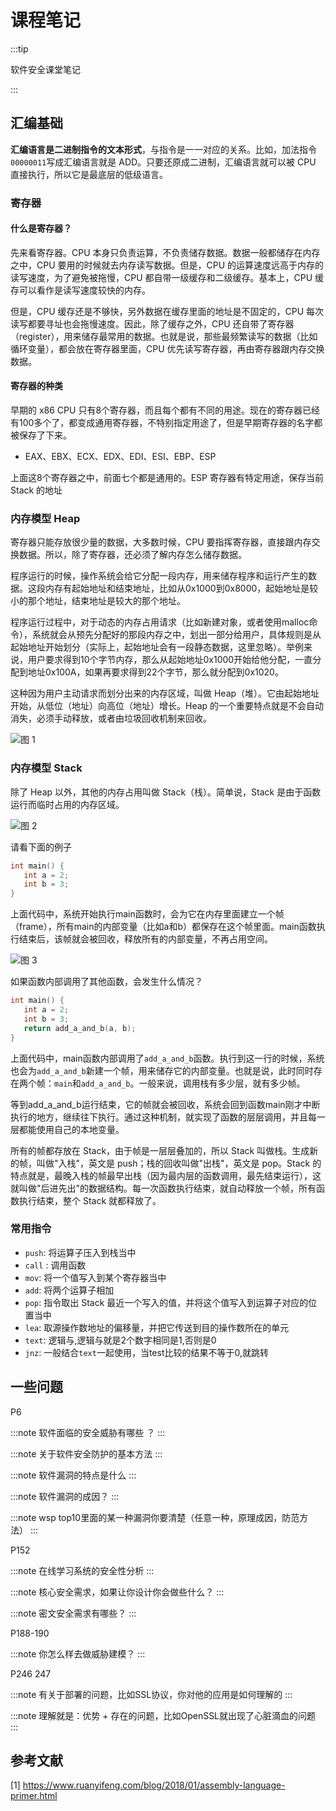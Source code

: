 # 课程笔记

:::tip

软件安全课堂笔记

:::

## 汇编基础

**汇编语言是二进制指令的文本形式**，与指令是一一对应的关系。比如，加法指令`00000011`写成汇编语言就是 ADD。只要还原成二进制，汇编语言就可以被 CPU 直接执行，所以它是最底层的低级语言。

### 寄存器

#### 什么是寄存器？

先来看寄存器。CPU 本身只负责运算，不负责储存数据。数据一般都储存在内存之中，CPU 要用的时候就去内存读写数据。但是，CPU 的运算速度远高于内存的读写速度，为了避免被拖慢，CPU 都自带一级缓存和二级缓存。基本上，CPU 缓存可以看作是读写速度较快的内存。

但是，CPU 缓存还是不够快，另外数据在缓存里面的地址是不固定的，CPU 每次读写都要寻址也会拖慢速度。因此，除了缓存之外，CPU 还自带了寄存器（register），用来储存最常用的数据。也就是说，那些最频繁读写的数据（比如循环变量），都会放在寄存器里面，CPU 优先读写寄存器，再由寄存器跟内存交换数据。

#### 寄存器的种类

早期的 x86 CPU 只有8个寄存器，而且每个都有不同的用途。现在的寄存器已经有100多个了，都变成通用寄存器，不特别指定用途了，但是早期寄存器的名字都被保存了下来。

- EAX、EBX、ECX、EDX、EDI、ESI、EBP、ESP

上面这8个寄存器之中，前面七个都是通用的。ESP 寄存器有特定用途，保存当前 Stack 的地址

### 内存模型 Heap

寄存器只能存放很少量的数据，大多数时候，CPU 要指挥寄存器，直接跟内存交换数据。所以，除了寄存器，还必须了解内存怎么储存数据。

程序运行的时候，操作系统会给它分配一段内存，用来储存程序和运行产生的数据。这段内存有起始地址和结束地址，比如从0x1000到0x8000，起始地址是较小的那个地址，结束地址是较大的那个地址。

程序运行过程中，对于动态的内存占用请求（比如新建对象，或者使用malloc命令），系统就会从预先分配好的那段内存之中，划出一部分给用户，具体规则是从起始地址开始划分（实际上，起始地址会有一段静态数据，这里忽略）。举例来说，用户要求得到10个字节内存，那么从起始地址0x1000开始给他分配，一直分配到地址0x100A，如果再要求得到22个字节，那么就分配到0x1020。

这种因为用户主动请求而划分出来的内存区域，叫做 Heap（堆）。它由起始地址开始，从低位（地址）向高位（地址）增长。Heap 的一个重要特点就是不会自动消失，必须手动释放，或者由垃圾回收机制来回收。

![图 1](images/5e92c185126ef7ee9bcd2c1314c2d42c40a2954f54a0ede884659ed1740fcf23.png)

### 内存模型 Stack

除了 Heap 以外，其他的内存占用叫做 Stack（栈）。简单说，Stack 是由于函数运行而临时占用的内存区域。

![图 2](images/59091696b8b2aa5f2e8d55b274b6fc2e0f2edd584bc0e7da107507b2e92161fd.png)

请看下面的例子

```c++
int main() {
   int a = 2;
   int b = 3;
}
```

上面代码中，系统开始执行main函数时，会为它在内存里面建立一个帧（frame），所有main的内部变量（比如a和b）都保存在这个帧里面。main函数执行结束后，该帧就会被回收，释放所有的内部变量，不再占用空间。

![图 3](images/630661ff9c3a1268418bbff8370a06070c70dca35d76ad0fbb91df769f8d4af0.png)

如果函数内部调用了其他函数，会发生什么情况？

```c++
int main() {
   int a = 2;
   int b = 3;
   return add_a_and_b(a, b);
}
```

上面代码中，main函数内部调用了`add_a_and_b`函数。执行到这一行的时候，系统也会为`add_a_and_b`新建一个帧，用来储存它的内部变量。也就是说，此时同时存在两个帧：`main`和`add_a_and_b`。一般来说，调用栈有多少层，就有多少帧。

等到add_a_and_b运行结束，它的帧就会被回收，系统会回到函数main刚才中断执行的地方，继续往下执行。通过这种机制，就实现了函数的层层调用，并且每一层都能使用自己的本地变量。

所有的帧都存放在 Stack，由于帧是一层层叠加的，所以 Stack 叫做栈。生成新的帧，叫做"入栈"，英文是 push；栈的回收叫做"出栈"，英文是 pop。Stack 的特点就是，最晚入栈的帧最早出栈（因为最内层的函数调用，最先结束运行），这就叫做"后进先出"的数据结构。每一次函数执行结束，就自动释放一个帧，所有函数执行结束，整个 Stack 就都释放了。

### 常用指令

- `push`: 将运算子压入到栈当中
- `call` : 调用函数
- `mov`: 将一个值写入到某个寄存器当中
- `add`: 将两个运算子相加
- `pop`: 指令取出 Stack 最近一个写入的值，并将这个值写入到运算子对应的位置当中
- `lea`: 取源操作数地址的偏移量，并把它传送到目的操作数所在的单元
- `text`: 逻辑与,逻辑与就是2个数字相同是1,否则是0
- `jnz`: 一般结合`text`一起使用，当test比较的结果不等于0,就跳转

## 一些问题

P6

:::note
软件面临的安全威胁有哪些 ？
:::

:::note
关于软件安全防护的基本方法
:::

:::note
软件漏洞的特点是什么
:::

:::note
软件漏洞的成因？
:::

:::note
wsp top10里面的某一种漏洞你要清楚（任意一种，原理成因，防范方法）
:::

P152

:::note
在线学习系统的安全性分析
:::

:::note
核心安全需求，如果让你设计你会做些什么？
:::

:::note
密文安全需求有哪些？
:::

P188-190

:::note
你怎么样去做威胁建模？
:::

P246 247

:::note
有关于部署的问题，比如SSL协议，你对他的应用是如何理解的
:::

:::note
理解就是：优势 + 存在的问题，比如OpenSSL就出现了心脏滴血的问题
:::


## 参考文献

[1] https://www.ruanyifeng.com/blog/2018/01/assembly-language-primer.html
